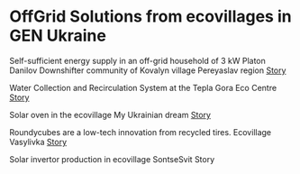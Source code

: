 # OffGrid Solutions from ecovillages in GEN Ukraine

Self-sufficient energy supply in an off-grid household of 3 kW Platon Danilov Downshifter community of Kovalyn village Pereyaslav region
[Story](https://github.com/maxzalevski/offgrid/issues/1)

Water Collection and Recirculation System at the Tepla Gora Eco Centre
[Story](https://github.com/maxzalevski/offgrid/issues/2)

Solar oven in the ecovillage My Ukrainian dream
[Story](https://github.com/maxzalevski/offgrid/issues/6)

Roundycubes are a low-tech innovation from recycled tires. Ecovillage Vasylivka
[Story](https://github.com/maxzalevski/offgrid/issues/7)

Solar invertor production in ecovillage SontseSvit
Story
